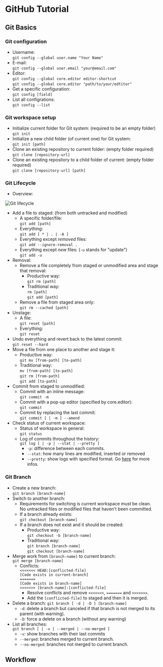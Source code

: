 # GitHub Tutorial

## Git Basics

###  Git configuration
* Username:  
  ```git config --global user.name "Your Name"```
* E-mail:  
  ```git config --global user.email "your@email.com"```
* Editor:  
  ```git config --global core.editor editor-shortcut```  
  ```git config --global core.editor "path/to/your/edtitor"```
* Get a specific configuration:  
  ```git config [field]```
* List all configrations:  
  ```git config --list```

### Git workspace setup
* Initialize current folder for Git system: (required to be an empty folder)  
  ```git init```
* Initialize a new child folder (of current one) for Git system:  
  ```git init [path]```
* Clone an existing repository to current folder: (empty folder required)  
  ```git clone [repository-url]```
* Clone an existing repository to a child folder of current: (empty folder required)  
  ```git clone [repository-url] [path]```

### Git Lifecycle
* Overview:

![Git lifecycle](https://git-scm.com/book/en/v2/book/02-git-basics/images/lifecycle.png)

* Add a file to staged: (from both untracked and modified)
  * A specific folder/file:  
    ```git add [path]```
  * Everything:  
    ```git add [ * | . | -A ]```
  * Everything except _removed_ files:  
    ```git add --ignore-removal .```
  * Everything except _new_ files: (```-u``` stands for "update")  
    ```git add -u```
* Removal:  
  * Remove a file completely from staged or unmodified area and stage that removal:  
    * Productive way:  
      ```git rm [path]```
    * Traditional way:  
    ```rm [path]```  
    ```git add [path]```
  * Remove a file from staged area only:   
    ```git rm --cached [path]```
* Unstage:
  * A file:  
    ```git reset [path]```
  * Everything:  
    ```git reset```
* Undo everything and revert back to the latest commit:  
  ```git reset --hard```
* Move a file from one place to another and stage it:
  * Productive way:  
  ```git mv [from-path] [to-path]```
  * Traditional way:  
    ```mv [from-path] [to-path]```  
    ```git rm [from-path]```  
    ```git add [to-path]```
* Commit from staged to unmodified:
  * Commit with an inline message:  
    ```git commit -m```
  * Commit with a pop-up editor (specified by core.editor):  
    ```git commit```
  * Commit by replacing the last commit:  
    ```git commit [ | -m ] --amend```
* Check status of current workspace:
  * Status of workspace in general:  
    ```git status```
  * Log of commits throughout the history:  
    ```git log [ | -p | --stat | --pretty ]```
    * ```-p```: difference between each commits.
    * ```--stat```: how many lines are modified, inserted or removed
    * ```--pretty```: show logs with specified format. Go [here](https://git-scm.com/docs/pretty-formats) for more infos.

### Git Branch
* Create a new branch:   
  ```git branch [branch-name]```
* Switch to another branch:  
  * Requirements for switching is current workspace must be clean.  
    No untracked files or modified files that haven't been committed.
  * If a branch already exists:  
  ```git checkout [branch-name]```
  * If a branch does not exist and it should be created:
    * Productive way:  
      ```git checkout -b [branch-name]```
    * Traditional way:  
      ```git branch [branch-name]```  
      ```git checkout [branch-name]```
* Merge work from ```[branch-name]``` to current branch:  
  ```git merge [branch-name]```
  * Conflicts:  
  ```<<<<<<< HEAD:[conflicted-file]```   
  ```[Code exists in current-branch]```  
  ``` ======= ```  
  ```[Code exists in branch-name]```  
  ```>>>>>>> [branch-name]:[conflicted-file]```
    * Resolve conflicts and remove ```<<<<<<<```, ``` ======= ``` and ```>>>>>>>```.
    * Add the ```[conflicted-file]``` to staged and then it is merged.
* Delete a branch:
  ```git branch [ -d | -D ] [branch-name]```
  * ```-d```: delete a branch but canceled if that branch is not merged to its parent (with warning).
  * ```-D```: force a delete on a branch (without any warning)
* List all branches:  
  ```git branch [ | -v | --merged | --no-merged ]```
  * ```-v```: show branches with their last commits
  * ```--merged```: branches merged to current branch.
  * ```--no-merged```: branches not merged to current branch.
## Workflow

